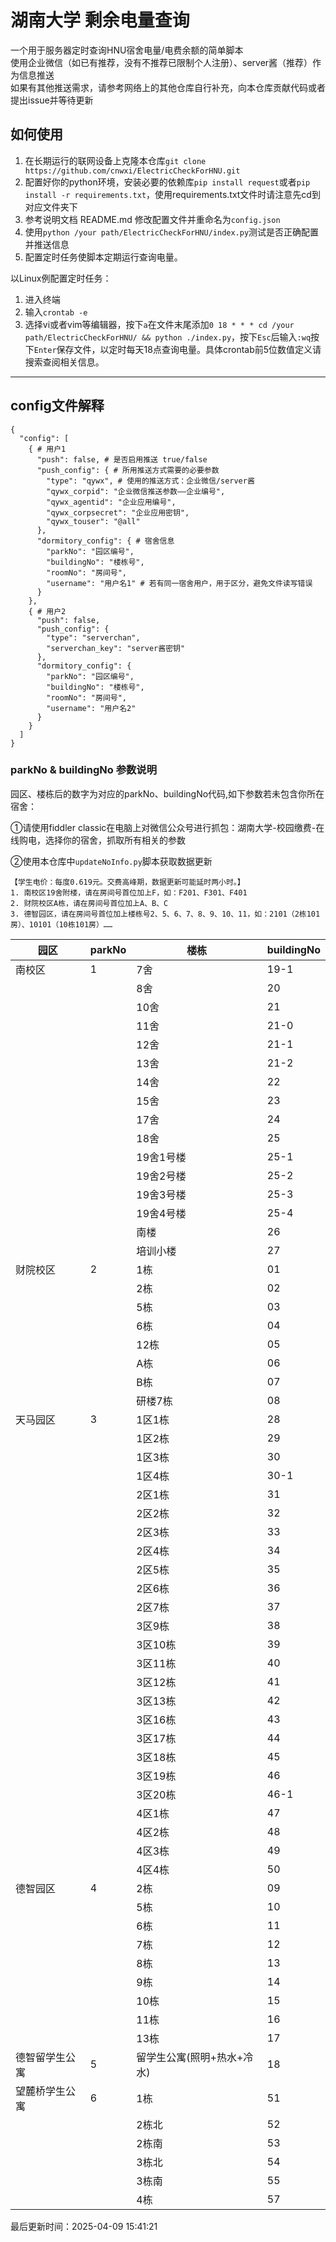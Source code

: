 # 湖南大学 剩余电量查询
一个用于服务器定时查询HNU宿舍电量/电费余额的简单脚本<br>
使用企业微信（如已有推荐，没有不推荐已限制个人注册）、server酱（推荐）作为信息推送<br>
如果有其他推送需求，请参考网络上的其他仓库自行补充，向本仓库贡献代码或者提出issue并等待更新<br>

## 如何使用
1. 在长期运行的联网设备上克隆本仓库`git clone https://github.com/cnwxi/ElectricCheckForHNU.git`<br>
2. 配置好你的python环境，安装必要的依赖库`pip install request`或者`pip install -r requirements.txt`，使用requirements.txt文件时请注意先cd到对应文件夹下<br>
3. 参考说明文档 README.md 修改配置文件并重命名为`config.json`<br>
4. 使用`python /your path/ElectricCheckForHNU/index.py`测试是否正确配置并推送信息<br>
5. 配置定时任务使脚本定期运行查询电量。

以Linux例配置定时任务：
1. 进入终端
2. 输入`crontab -e`
3. 选择vi或者vim等编辑器，按下`a`在文件末尾添加`0 18 * * * cd /your path/ElectricCheckForHNU/ && python ./index.py`，按下`Esc`后输入`:wq`按下`Enter`保存文件，以定时每天18点查询电量。具体crontab前5位数值定义请搜索查阅相关信息。
---

## config文件解释
```
{
  "config": [
    { # 用户1
      "push": false, # 是否启用推送 true/false
      "push_config": { # 所用推送方式需要的必要参数
        "type": "qywx", # 使用的推送方式：企业微信/server酱
        "qywx_corpid": "企业微信推送参数——企业编号",
        "qywx_agentid": "企业应用编号",
        "qywx_corpsecret": "企业应用密钥",
        "qywx_touser": "@all"
      },
      "dormitory_config": { # 宿舍信息
        "parkNo": "园区编号",
        "buildingNo": "楼栋号",
        "roomNo": "房间号",
        "username": "用户名1" # 若有同一宿舍用户，用于区分，避免文件读写错误
      }
    },
    { # 用户2
      "push": false,
      "push_config": {
        "type": "serverchan",
        "serverchan_key": "server酱密钥"
      },
      "dormitory_config": {
        "parkNo": "园区编号",
        "buildingNo": "楼栋号",
        "roomNo": "房间号",
        "username": "用户名2"
      }
    }
  ]
}
```

### parkNo & buildingNo 参数说明

园区、楼栋后的数字为对应的parkNo、buildingNo代码,如下参数若未包含你所在宿舍：

①请使用fiddler classic在电脑上对微信公众号进行抓包：湖南大学-校园缴费-在线购电，选择你的宿舍，抓取所有相关的参数

②使用本仓库中`updateNoInfo.py`脚本获取数据更新

```温馨提示：
【学生电价：每度0.619元。交费高峰期，数据更新可能延时两小时。】
1. 南校区19舍附楼，请在房间号首位加上F，如：F201、F301、F401
2. 财院校区A栋，请在房间号首位加上A、B、C
3. 德智园区，请在房间号首位加上楼栋号2、5、6、7、8、9、10、11，如：2101（2栋101房）、10101（10栋101房）……
```
| 园区 | parkNo | 楼栋 | buildingNo |
|------|------|------|------|
| 南校区 | 1 | 7舍 | 19-1 |
|      |      | 8舍 | 20 |
|      |      | 10舍 | 21 |
|      |      | 11舍 | 21-0 |
|      |      | 12舍 | 21-1 |
|      |      | 13舍 | 21-2 |
|      |      | 14舍 | 22 |
|      |      | 15舍 | 23 |
|      |      | 17舍 | 24 |
|      |      | 18舍 | 25 |
|      |      | 19舍1号楼 | 25-1 |
|      |      | 19舍2号楼 | 25-2 |
|      |      | 19舍3号楼 | 25-3 |
|      |      | 19舍4号楼 | 25-4 |
|      |      | 南楼 | 26 |
|      |      | 培训小楼 | 27 |
| 财院校区 | 2 | 1栋 | 01 |
|      |      | 2栋 | 02 |
|      |      | 5栋 | 03 |
|      |      | 6栋 | 04 |
|      |      | 12栋 | 05 |
|      |      | A栋 | 06 |
|      |      | B栋 | 07 |
|      |      | 研楼7栋 | 08 |
| 天马园区 | 3 | 1区1栋 | 28 |
|      |      | 1区2栋 | 29 |
|      |      | 1区3栋 | 30 |
|      |      | 1区4栋 | 30-1 |
|      |      | 2区1栋 | 31 |
|      |      | 2区2栋 | 32 |
|      |      | 2区3栋 | 33 |
|      |      | 2区4栋 | 34 |
|      |      | 2区5栋 | 35 |
|      |      | 2区6栋 | 36 |
|      |      | 2区7栋 | 37 |
|      |      | 3区9栋 | 38 |
|      |      | 3区10栋 | 39 |
|      |      | 3区11栋 | 40 |
|      |      | 3区12栋 | 41 |
|      |      | 3区13栋 | 42 |
|      |      | 3区16栋 | 43 |
|      |      | 3区17栋 | 44 |
|      |      | 3区18栋 | 45 |
|      |      | 3区19栋 | 46 |
|      |      | 3区20栋 | 46-1 |
|      |      | 4区1栋 | 47 |
|      |      | 4区2栋 | 48 |
|      |      | 4区3栋 | 49 |
|      |      | 4区4栋 | 50 |
| 德智园区 | 4 | 2栋 | 09 |
|      |      | 5栋 | 10 |
|      |      | 6栋 | 11 |
|      |      | 7栋 | 12 |
|      |      | 8栋 | 13 |
|      |      | 9栋 | 14 |
|      |      | 10栋 | 15 |
|      |      | 11栋 | 16 |
|      |      | 13栋 | 17 |
| 德智留学生公寓 | 5 | 留学生公寓(照明+热水+冷水) | 18 |
| 望麓桥学生公寓 | 6 | 1栋 | 51 |
|      |      | 2栋北 | 52 |
|      |      | 2栋南 | 53 |
|      |      | 3栋北 | 54 |
|      |      | 3栋南 | 55 |
|      |      | 4栋 | 57 |

最后更新时间：2025-04-09 15:41:21
